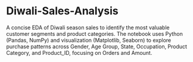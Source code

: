 # Diwali-Sales-Analysis
A concise EDA of Diwali season sales to identify the most valuable customer segments and product categories. The notebook uses Python (Pandas, NumPy) and visualization (Matplotlib, Seaborn) to explore purchase patterns across Gender, Age Group, State, Occupation, Product Category, and Product_ID, focusing on Orders and Amount.

